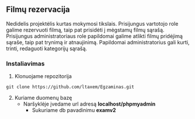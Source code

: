 ## Filmų rezervacija
Nedidelis projektėlis kurtas mokymosi tikslais. Prisijungus vartotojo role galime rezervuoti filmą, taip pat prisidėti į mėgstamų filmų sąrašą.
Prisijungus administratoriaus role papildomai galime atlikti filmų pridėjimą sąraše, taip pat trynimą ir atnaujinimą. Papildomai administratorius gali kurti,
trinti, redaguoti kategorijų sąrašą.

### Instaliavimas
1. Klonuojame repozitorija
```
git clone https://github.com/ltaxem/Egzaminas.git
```
2. Kuriame duomenų bazę
   - Naršyklėje įvedame url adresą **localhost/phpmyadmin**
     - Sukuriame db pavadinimu **examv2**
